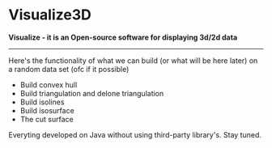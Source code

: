 # Visualize3D
<b>Visualize -  it is an Open-source software for displaying 3d/2d data</b>
<hr>
Here's the functionality of what we can build (or what will be here later) on a random data set (ofc if it possible)
<ul>
<li>Build convex hull</li>
<li>Build triangulation and delone triangulation</li>
<li>Build isolines</li>
<li>Build isosurface</li>
<li>The cut surface</li>
</ul>

Everyting developed on Java without using third-party library's. 
Stay tuned. 
